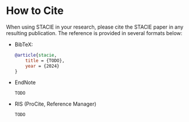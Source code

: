 # How to Cite

When using STACIE in your research, please cite the STACIE paper in any resulting publication.
The reference is provided in several formats below:

- BibTeX:

    ```bibtex
    @article{stacie,
        title = {TODO},
        year = {2024}
    }
    ```

- EndNote

    ```text
    TODO
    ```

- RIS (ProCite, Reference Manager)

    ```text
    TODO
    ```
